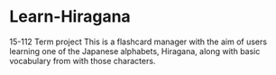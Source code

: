 # Learn-Hiragana
15-112 Term project 
This is a flashcard manager with the aim of users learning one of the Japanese alphabets, Hiragana, along with basic vocabulary from with those characters.
